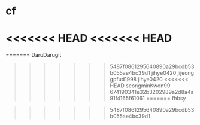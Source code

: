 # cf
<<<<<<< HEAD
<<<<<<< HEAD
=======
=======
DaruDarugit
>>>>>>> 5487f0861295640890a29bcdb53b055ae4bc39d1
jihye0420
jijeong
gpfud1998
jihye0420
<<<<<<< HEAD
seongminKwon99
>>>>>>> 674190341e32b3202989a2d8a4a91f4165f61061
=======
fhbsy

>>>>>>> 5487f0861295640890a29bcdb53b055ae4bc39d1
